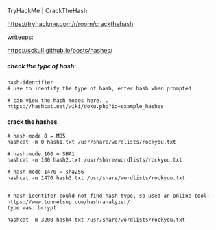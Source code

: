 TryHackMe | CrackTheHash

https://tryhackme.com/r/room/crackthehash


writeups:

https://sckull.github.io/posts/hashes/




##### check the type of hash: 

```
hash-identifier
# use to identify the type of hash, enter hash when prompted

# can view the hash modes here...
https://hashcat.net/wiki/doku.php?id=example_hashes

```



#### crack the hashes

```
# hash-mode 0 = MD5
hashcat -m 0 hash1.txt /usr/share/wordlists/rockyou.txt 

# hash-mode 100 = SHA1
hashcat -m 100 hash2.txt /usr/share/wordlists/rockyou.txt 

# hash-mode 1470 = sha256
hashcat -m 1470 hash3.txt /usr/share/wordlists/rockyou.txt 


# hash-identifer could not find hash type, so used an online tool: 
https://www.tunnelsup.com/hash-analyzer/
type was: bcrypt

hashcat -m 3200 hash4.txt /usr/share/wordlists/rockyou.txt 



```



